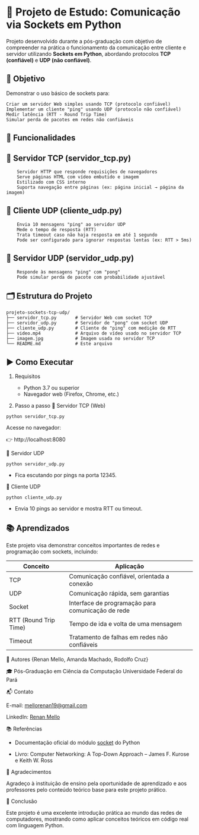 # 🧪 Projeto de Estudo: Comunicação via Sockets em Python

Projeto desenvolvido durante a pós-graduação com objetivo de compreender na prática o funcionamento da comunicação entre cliente e servidor utilizando **Sockets em Python**, abordando protocolos **TCP (confiável)** e **UDP (não confiável)**.
## 📌 Objetivo 

Demonstrar o uso básico de sockets para: 

    Criar um servidor Web simples usando TCP (protocolo confiável) 
    Implementar um cliente "ping" usando UDP (protocolo não confiável) 
    Medir latência (RTT - Round Trip Time)
    Simular perda de pacotes em redes não confiáveis
     

## 🧩 Funcionalidades 

## 🔹 Servidor TCP (servidor_tcp.py) 
```
    Servidor HTTP que responde requisições de navegadores
    Serve páginas HTML com vídeo embutido e imagem
    Estilizado com CSS interno
    Suporta navegação entre páginas (ex: página inicial → página da imagem)
```     

## 🔹 Cliente UDP (cliente_udp.py) 
```
    Envia 10 mensagens "ping" ao servidor UDP
    Mede o tempo de resposta (RTT)
    Trata timeout caso não haja resposta em até 1 segundo
    Pode ser configurado para ignorar respostas lentas (ex: RTT > 5ms)
```     

## 🔹 Servidor UDP (servidor_udp.py) 
```
    Responde às mensagens "ping" com "pong"
    Pode simular perda de pacote com probabilidade ajustável
 ```    

## 🗂️ Estrutura do Projeto
```
projeto-sockets-tcp-udp/
├── servidor_tcp.py       # Servidor Web com socket TCP
├── servidor_udp.py       # Servidor de "pong" com socket UDP
├── cliente_udp.py        # Cliente de "ping" com medição de RTT
├── video.mp4             # Arquivo de vídeo usado no servidor TCP
├── imagem.jpg            # Imagem usada no servidor TCP
└── README.md             # Este arquivo
```
## ▶️ Como Executar 
1. Requisitos 

    - Python 3.7 ou superior
    - Navegador web (Firefox, Chrome, etc.)
  

2. Passo a passo 
🔸 Servidor TCP (Web)
```
python servidor_tcp.py
```
 

Acesse no navegador:

👉 http://localhost:8080

🔸 Servidor UDP 
```
python servidor_udp.py
``` 
 
- Fica escutando por pings na porta 12345.
   
🔸 Cliente UDP 
```
python cliente_udp.py
```
- Envia 10 pings ao servidor e mostra RTT ou timeout. 

## 📚 Aprendizados

Este projeto visa demonstrar conceitos importantes de redes e programação com sockets, incluindo:

| Conceito              | Aplicação                                               |
|-----------------------|----------------------------------------------------------|
| TCP                   | Comunicação confiável, orientada a conexão              |
| UDP                   | Comunicação rápida, sem garantias                        |
| Socket                | Interface de programação para comunicação de rede        |
| RTT (Round Trip Time) | Tempo de ida e volta de uma mensagem                     |
| Timeout               | Tratamento de falhas em redes não confiáveis             |
 
💼 Autores 
{Renan Mello, 
Amanda Machado, 
Rodolfo Cruz}

🎓 Pós-Graduação em Ciência da Computação Universidade Federal do Pará

📬 Contato 

E-mail: mellorenan19@gmail.com

LinkedIn: [Renan Mello](https://www.linkedin.com/in/renan-mello-202ba5211)

📚 Referências 

- Documentação oficial do módulo [socket](https://docs.python.org/3/library/socket.html)  do Python

- Livro: Computer Networking: A Top-Down Approach  – James F. Kurose e Keith W. Ross
     

🙌 Agradecimentos 

Agradeço à instituição de ensino pela oportunidade de aprendizado e aos professores pelo conteúdo teórico base para este projeto prático. 

🏁 Conclusão 

Este projeto é uma excelente introdução prática ao mundo das redes de computadores, mostrando como aplicar conceitos teóricos em código real com linguagem Python. 
